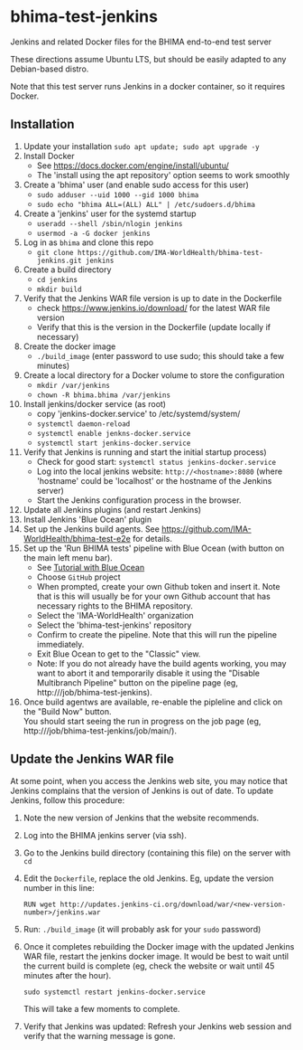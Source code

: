 # bhima-test-jenkins
Jenkins and related Docker files for the BHIMA end-to-end test server

These directions assume Ubuntu LTS, but should be easily adapted to any Debian-based distro.

Note that this test server  runs Jenkins in a docker container, so it requires Docker.

## Installation

1. Update your installation
   `sudo apt update; sudo apt upgrade -y`
2. Install Docker
   - See https://docs.docker.com/engine/install/ubuntu/
   - The 'install using the apt repository' option seems to work smoothly
3. Create a 'bhima' user (and enable sudo access for this user)
   - `sudo adduser --uid 1000 --gid 1000 bhima`
   - `sudo echo "bhima ALL=(ALL) ALL" | /etc/sudoers.d/bhima`
4. Create a 'jenkins' user for the systemd startup
   - `useradd --shell /sbin/nlogin jenkins`
   - `usermod -a -G docker jenkins`
5. Log in as `bhima` and clone this repo
   - `git clone https://github.com/IMA-WorldHealth/bhima-test-jenkins.git jenkins`
6. Create a build directory
   - `cd jenkins`
   - `mkdir build`
7.  Verify that the Jenkins WAR file version is up to date in the Dockerfile
    - check https://www.jenkins.io/download/ for the latest WAR file version
    - Verify that this is the version in the Dockerfile (update locally if necessary)
8.  Create the docker image
    - `./build_image`  (enter password to use sudo; this should take a few minutes)
9. Create a local directory for a Docker volume to store the configuration
    - `mkdir /var/jenkins`
    - `chown -R bhima.bhima /var/jenkins`
10. Install jenkins/docker service (as root)
    - copy 'jenkins-docker.service' to /etc/systemd/system/
    - `systemctl daemon-reload`
    - `systemctl enable jenkns-docker.service`
    - `systemctl start jenkins-docker.service`
11. Verify that Jenkins is running and start the  initial startup process)
     - Check for good start:  `systemctl status jenkins-docker.service`
     - Log into the local jenkins website:  `http://<hostname>:8080` (where 'hostname' could be 'localhost' or the hostname of the Jenkins server)
     - Start the Jenkins configuration process in the browser.
12. Update all Jenkins plugins (and restart Jenkins)
13. Install Jenkins 'Blue Ocean' plugin
14. Set up the Jenkins build agents.   See https://github.com/IMA-WorldHealth/bhima-test-e2e for details.
15. Set up the 'Run BHIMA tests' pipeline with Blue Ocean (with button on the main left menu bar).
    - See [Tutorial with Blue Ocean](https://www.youtube.com/watch?v=f4idgaq2VqA)
    - Choose `GitHub` project
    - When prompted, create your own Github token and insert it.
      Note that is this will usually be for your own Github account that has necessary rights to the BHIMA repository.
    - Select the 'IMA-WorldHealth' organization
    - Select the 'bhima-test-jenkins' repository
    - Confirm to create the pipeline.  Note that this will run the pipeline immediately.
    - Exit Blue Ocean to get to the "Classic" view.
    - Note: If you do not already have the build agents working, you may want to abort it and
      temporarily disable it using the "Disable Multibranch Pipeline" button on the
      pipeline page (eg, http://<jenkins-server>/job/bhima-test-jenkins).
16. Once build agentws are available, re-enable the pipleline and click on the "Build Now" button.  
    You should start seeing the run in progress on the job page
    (eg, http://<jenkins-server>/job/bhima-test-jenkins/job/main/).

## Update the Jenkins WAR file
At some point, when you access the Jenkins web site, you may notice that Jenkins complains 
that the version of Jenkins is out of date.  To update Jenkins, follow this procedure:
1. Note the new version of Jenkins that the website recommends.
2. Log into the BHIMA jenkins server (via ssh).
3. Go to the Jenkins build directory (containing this file) on the server with `cd`
4. Edit the `Dockerfile`, replace the old Jenkins.  Eg, update the version number
   in this line:

    `RUN wget http://updates.jenkins-ci.org/download/war/<new-version-number>/jenkins.war`
5. Run: `./build_image`  (it will probably ask for your `sudo` password)
6. Once it completes rebuilding the Docker image with the updated Jenkins WAR file, restart
   the jenkins docker image.  It would be best to wait until the current build is 
   complete (eg, check the website or wait until 45 minutes after the hour).

    `sudo systemctl restart jenkins-docker.service`

   This will take a few moments to complete.
7. Verify that Jenkins was updated:  Refresh your Jenkins web session and verify that the 
   warning message is gone.
